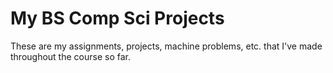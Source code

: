 # My BS Comp Sci Projects
These are my assignments, projects, machine problems, etc. that I've made throughout the course so far.
